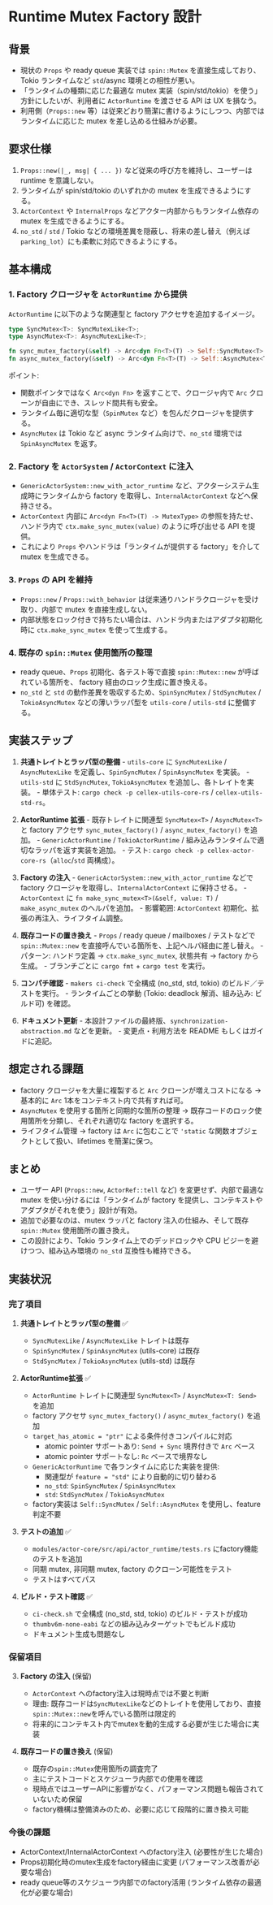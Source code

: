 # Runtime Mutex Factory 設計

## 背景

- 現状の `Props` や ready queue 実装では `spin::Mutex` を直接生成しており、Tokio ランタイムなど `std`/async 環境との相性が悪い。
- 「ランタイムの種類に応じた最適な mutex 実装（spin/std/tokio）を使う」方針にしたいが、利用者に `ActorRuntime` を渡させる API は UX を損なう。
- 利用側（`Props::new` 等）は従来どおり簡潔に書けるようにしつつ、内部ではランタイムに応じた mutex を差し込める仕組みが必要。

## 要求仕様

1. `Props::new(|_, msg| { ... })` など従来の呼び方を維持し、ユーザーは runtime を意識しない。
2. ランタイムが spin/std/tokio のいずれかの mutex を生成できるようにする。
3. `ActorContext` や `InternalProps` などアクター内部からもランタイム依存の mutex を生成できるようにする。
4. `no_std` / `std` / Tokio などの環境差異を隠蔽し、将来の差し替え（例えば `parking_lot`）にも柔軟に対応できるようにする。

## 基本構成

### 1. Factory クロージャを `ActorRuntime` から提供

`ActorRuntime` に以下のような関連型と factory アクセサを追加するイメージ。

```rust
type SyncMutex<T>: SyncMutexLike<T>;
type AsyncMutex<T>: AsyncMutexLike<T>;

fn sync_mutex_factory(&self) -> Arc<dyn Fn<T>(T) -> Self::SyncMutex<T> + Send + Sync>;
fn async_mutex_factory(&self) -> Arc<dyn Fn<T>(T) -> Self::AsyncMutex<T> + Send + Sync>;
```

ポイント:
- 関数ポインタではなく `Arc<dyn Fn>` を返すことで、クロージャ内で `Arc` クローンが自由にでき、スレッド間共有も安全。
- ランタイム毎に適切な型（`SpinMutex` など）を包んだクロージャを提供する。
- `AsyncMutex` は Tokio など async ランタイム向けで、`no_std` 環境では `SpinAsyncMutex` を返す。

### 2. Factory を `ActorSystem` / `ActorContext` に注入

- `GenericActorSystem::new_with_actor_runtime` など、アクターシステム生成時にランタイムから factory を取得し、`InternalActorContext` などへ保持させる。
- `ActorContext` 内部に `Arc<dyn Fn<T>(T) -> MutexType>` の参照を持たせ、ハンドラ内で `ctx.make_sync_mutex(value)` のように呼び出せる API を提供。
- これにより `Props` やハンドラは「ランタイムが提供する factory」を介して mutex を生成できる。

### 3. `Props` の API を維持

- `Props::new` / `Props::with_behavior` は従来通りハンドラクロージャを受け取り、内部で mutex を直接生成しない。
- 内部状態をロック付きで持ちたい場合は、ハンドラ内またはアダプタ初期化時に `ctx.make_sync_mutex` を使って生成する。

### 4. 既存の `spin::Mutex` 使用箇所の整理

- ready queue、`Props` 初期化、各テスト等で直接 `spin::Mutex::new` が呼ばれている箇所を、 factory 経由のロック生成に置き換える。
- `no_std` と `std` の動作差異を吸収するため、`SpinSyncMutex` / `StdSyncMutex` / `TokioAsyncMutex` などの薄いラッパ型を `utils-core` / `utils-std` に整備する。

## 実装ステップ

1. **共通トレイトとラッパ型の整備**     - `utils-core` に `SyncMutexLike` / `AsyncMutexLike` を定義し、`SpinSyncMutex` / `SpinAsyncMutex` を実装。     - `utils-std` に `StdSyncMutex`, `TokioAsyncMutex` を追加し、各トレイトを実装。     - 単体テスト: `cargo check -p cellex-utils-core-rs` / `cellex-utils-std-rs`。

2. **ActorRuntime 拡張**     - 既存トレイトに関連型 `SyncMutex<T>` / `AsyncMutex<T>` と factory アクセサ `sync_mutex_factory()` / `async_mutex_factory()` を追加。     - `GenericActorRuntime` / `TokioActorRuntime` / 組み込みランタイムで適切なラッパを返す実装を追加。     - テスト: `cargo check -p cellex-actor-core-rs`（`alloc`/`std` 両構成）。

3. **Factory の注入**     - `GenericActorSystem::new_with_actor_runtime` などで factory クロージャを取得し、`InternalActorContext` に保持させる。     - `ActorContext` に `fn make_sync_mutex<T>(&self, value: T)` / `make_async_mutex` のヘルパを追加。     - 影響範囲: `ActorContext` 初期化、拡張の再注入、ライフタイム調整。

4. **既存コードの置き換え**     - `Props` / ready queue / mailboxes / テストなどで `spin::Mutex::new` を直接呼んでいる箇所を、上記ヘルパ経由に差し替え。     - パターン: ハンドラ定義 → `ctx.make_sync_mutex`, 状態共有 → factory から生成。     - ブランチごとに `cargo fmt` + `cargo test` を実行。

5. **コンパチ確認**     - `makers ci-check` で全構成 (no_std, std, tokio) のビルド／テストを実行。     - ランタイムごとの挙動 (Tokio: deadlock 解消、組み込み: ビルド可) を確認。

6. **ドキュメント更新**     - 本設計ファイルの最終版、`synchronization-abstraction.md` などを更新。     - 変更点・利用方法を README もしくはガイドに追記。

## 想定される課題

- factory クロージャを大量に複製すると `Arc` クローンが増えコストになる → 基本的に `Arc` 1本をコンテキスト内で共有すれば可。
- `AsyncMutex` を使用する箇所と同期的な箇所の整理 → 既存コードのロック使用箇所を分類し、それぞれ適切な factory を選択する。
- ライフタイム管理 → factory は `Arc` に包むことで `'static` な関数オブジェクトとして扱い、lifetimes を簡潔に保つ。

## まとめ

- ユーザー API (`Props::new`, `ActorRef::tell` など) を変更せず、内部で最適な mutex を使い分けるには「ランタイムが factory を提供し、コンテキストやアダプタがそれを使う」設計が有効。
- 追加で必要なのは、mutex ラッパと factory 注入の仕組み、そして既存 `spin::Mutex` 使用箇所の置き換え。
- この設計により、Tokio ランタイム上でのデッドロックや CPU ビジーを避けつつ、組み込み環境の `no_std` 互換性も維持できる。

## 実装状況

### 完了項目

1. **共通トレイトとラッパ型の整備** ✅
   - `SyncMutexLike` / `AsyncMutexLike` トレイトは既存
   - `SpinSyncMutex` / `SpinAsyncMutex` (utils-core) は既存
   - `StdSyncMutex` / `TokioAsyncMutex` (utils-std) は既存

2. **ActorRuntime拡張** ✅
   - `ActorRuntime` トレイトに関連型 `SyncMutex<T>` / `AsyncMutex<T: Send>` を追加
   - factory アクセサ `sync_mutex_factory()` / `async_mutex_factory()` を追加
   - `target_has_atomic = "ptr"` による条件付きコンパイルに対応
     - atomic pointer サポートあり: `Send + Sync` 境界付きで `Arc` ベース
     - atomic pointer サポートなし: `Rc` ベースで境界なし
   - `GenericActorRuntime` で各ランタイムに応じた実装を提供:
     - 関連型が `feature = "std"` により自動的に切り替わる
     - `no_std`: `SpinSyncMutex` / `SpinAsyncMutex`
     - `std`: `StdSyncMutex` / `TokioAsyncMutex`
   - factory実装は `Self::SyncMutex` / `Self::AsyncMutex` を使用し、feature判定不要

3. **テストの追加** ✅
   - `modules/actor-core/src/api/actor_runtime/tests.rs` にfactory機能のテストを追加
   - 同期 mutex, 非同期 mutex, factory のクローン可能性をテスト
   - テストはすべてパス

4. **ビルド・テスト確認** ✅
   - `ci-check.sh` で全構成 (no_std, std, tokio) のビルド・テストが成功
   - `thumbv6m-none-eabi` などの組み込みターゲットでもビルド成功
   - ドキュメント生成も問題なし

### 保留項目

3. **Factory の注入** (保留)
   - `ActorContext` へのfactory注入は現時点では不要と判断
   - 理由: 既存コードは`SyncMutexLike`などのトレイトを使用しており、直接`spin::Mutex::new`を呼んでいる箇所は限定的
   - 将来的にコンテキスト内でmutexを動的生成する必要が生じた場合に実装

4. **既存コードの置き換え** (保留)
   - 既存の`spin::Mutex`使用箇所の調査完了
   - 主にテストコードとスケジューラ内部での使用を確認
   - 現時点ではユーザーAPIに影響がなく、パフォーマンス問題も報告されていないため保留
   - factory機構は整備済みのため、必要に応じて段階的に置き換え可能

### 今後の課題

- ActorContext/InternalActorContext へのfactory注入 (必要性が生じた場合)
- Props初期化時のmutex生成をfactory経由に変更 (パフォーマンス改善が必要な場合)
- ready queue等のスケジューラ内部でのfactory活用 (ランタイム依存の最適化が必要な場合)
